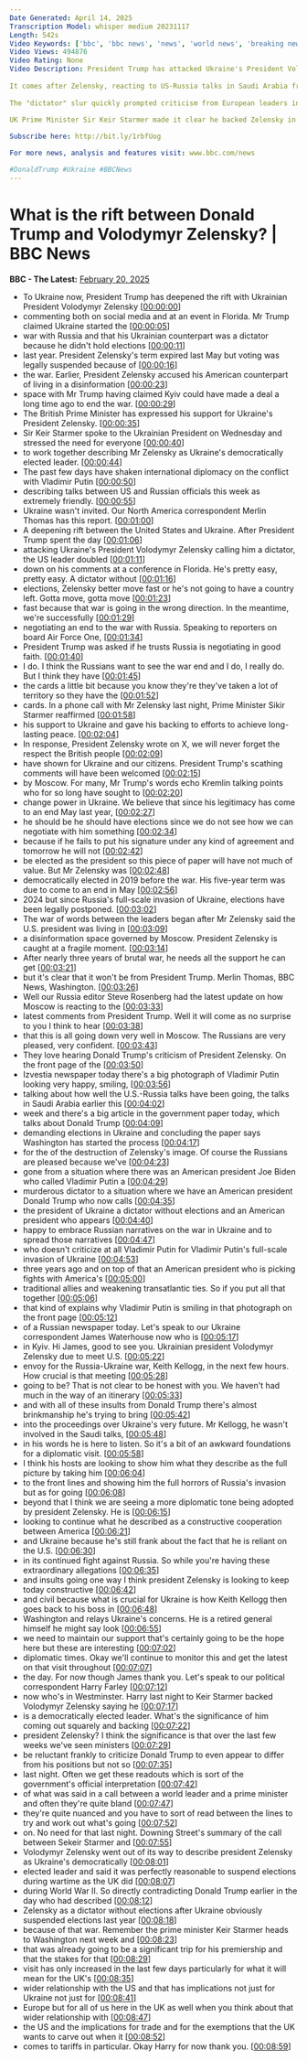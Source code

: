 ```yaml
---
Date Generated: April 14, 2025
Transcription Model: whisper medium 20231117
Length: 542s
Video Keywords: ['bbc', 'bbc news', 'news', 'world news', 'breaking news', 'us news', 'world', 'america', 'usa', 'usa news', 'india news']
Video Views: 494876
Video Rating: None
Video Description: President Trump has attacked Ukraine's President Volodymyr Zelensky, calling him a "dictator" and deepening the rift between the two leaders.
 
It comes after Zelensky, reacting to US-Russia talks in Saudi Arabia from which Kyiv was excluded, said the US president was "living in a disinformation space" governed by Moscow.
 
The "dictator" slur quickly prompted criticism from European leaders including German Chancellor Olaf Scholz, who said "it is simply wrong and dangerous to deny President Zelensky his democratic legitimacy".
 
UK Prime Minister Sir Keir Starmer made it clear he backed Zelensky in a phone call to the Ukrainian president.

Subscribe here: http://bit.ly/1rbfUog

For more news, analysis and features visit: www.bbc.com/news 

#DonaldTrump #Ukraine #BBCNews
---
```


# What is the rift between Donald Trump and Volodymyr Zelensky? | BBC News
**BBC - The Latest:** [February 20, 2025](https://www.youtube.com/watch?v=KLQumwlqgas)
*  To Ukraine now, President Trump has deepened the rift with Ukrainian President Volodymyr Zelensky [[00:00:00](https://www.youtube.com/watch?v=KLQumwlqgas&t=0.0s)]
*  commenting both on social media and at an event in Florida. Mr Trump claimed Ukraine started the [[00:00:05](https://www.youtube.com/watch?v=KLQumwlqgas&t=5.76s)]
*  war with Russia and that his Ukrainian counterpart was a dictator because he didn't hold elections [[00:00:11](https://www.youtube.com/watch?v=KLQumwlqgas&t=11.36s)]
*  last year. President Zelensky's term expired last May but voting was legally suspended because of [[00:00:16](https://www.youtube.com/watch?v=KLQumwlqgas&t=16.8s)]
*  the war. Earlier, President Zelensky accused his American counterpart of living in a disinformation [[00:00:23](https://www.youtube.com/watch?v=KLQumwlqgas&t=23.28s)]
*  space with Mr Trump having claimed Kyiv could have made a deal a long time ago to end the war. [[00:00:29](https://www.youtube.com/watch?v=KLQumwlqgas&t=29.44s)]
*  The British Prime Minister has expressed his support for Ukraine's President Zelensky. [[00:00:35](https://www.youtube.com/watch?v=KLQumwlqgas&t=35.84s)]
*  Sir Keir Starmer spoke to the Ukrainian President on Wednesday and stressed the need for everyone [[00:00:40](https://www.youtube.com/watch?v=KLQumwlqgas&t=40.0s)]
*  to work together describing Mr Zelensky as Ukraine's democratically elected leader. [[00:00:44](https://www.youtube.com/watch?v=KLQumwlqgas&t=44.96s)]
*  The past few days have shaken international diplomacy on the conflict with Vladimir Putin [[00:00:50](https://www.youtube.com/watch?v=KLQumwlqgas&t=50.88s)]
*  describing talks between US and Russian officials this week as extremely friendly. [[00:00:55](https://www.youtube.com/watch?v=KLQumwlqgas&t=55.68s)]
*  Ukraine wasn't invited. Our North America correspondent Merlin Thomas has this report. [[00:01:00](https://www.youtube.com/watch?v=KLQumwlqgas&t=60.56s)]
*  A deepening rift between the United States and Ukraine. After President Trump spent the day [[00:01:06](https://www.youtube.com/watch?v=KLQumwlqgas&t=66.24s)]
*  attacking Ukraine's President Volodymyr Zelensky calling him a dictator, the US leader doubled [[00:01:11](https://www.youtube.com/watch?v=KLQumwlqgas&t=71.44s)]
*  down on his comments at a conference in Florida. He's pretty easy, pretty easy. A dictator without [[00:01:16](https://www.youtube.com/watch?v=KLQumwlqgas&t=76.88s)]
*  elections, Zelensky better move fast or he's not going to have a country left. Gotta move, gotta move [[00:01:23](https://www.youtube.com/watch?v=KLQumwlqgas&t=83.76s)]
*  fast because that war is going in the wrong direction. In the meantime, we're successfully [[00:01:29](https://www.youtube.com/watch?v=KLQumwlqgas&t=89.28s)]
*  negotiating an end to the war with Russia. Speaking to reporters on board Air Force One, [[00:01:34](https://www.youtube.com/watch?v=KLQumwlqgas&t=94.08000000000001s)]
*  President Trump was asked if he trusts Russia is negotiating in good faith. [[00:01:40](https://www.youtube.com/watch?v=KLQumwlqgas&t=100.96000000000001s)]
*  I do. I think the Russians want to see the war end and I do, I really do. But I think they have [[00:01:45](https://www.youtube.com/watch?v=KLQumwlqgas&t=105.52000000000001s)]
*  the cards a little bit because you know they're they've taken a lot of territory so they have the [[00:01:52](https://www.youtube.com/watch?v=KLQumwlqgas&t=112.8s)]
*  cards. In a phone call with Mr Zelensky last night, Prime Minister Sikir Starmer reaffirmed [[00:01:58](https://www.youtube.com/watch?v=KLQumwlqgas&t=118.39999999999999s)]
*  his support to Ukraine and gave his backing to efforts to achieve long-lasting peace. [[00:02:04](https://www.youtube.com/watch?v=KLQumwlqgas&t=124.47999999999999s)]
*  In response, President Zelensky wrote on X, we will never forget the respect the British people [[00:02:09](https://www.youtube.com/watch?v=KLQumwlqgas&t=129.92s)]
*  have shown for Ukraine and our citizens. President Trump's scathing comments will have been welcomed [[00:02:15](https://www.youtube.com/watch?v=KLQumwlqgas&t=135.35999999999999s)]
*  by Moscow. For many, Mr Trump's words echo Kremlin talking points who for so long have sought to [[00:02:20](https://www.youtube.com/watch?v=KLQumwlqgas&t=140.8s)]
*  change power in Ukraine. We believe that since his legitimacy has come to an end May last year, [[00:02:27](https://www.youtube.com/watch?v=KLQumwlqgas&t=147.12s)]
*  he should be he should have elections since we do not see how we can negotiate with him something [[00:02:34](https://www.youtube.com/watch?v=KLQumwlqgas&t=154.8s)]
*  because if he fails to put his signature under any kind of agreement and tomorrow he will not [[00:02:42](https://www.youtube.com/watch?v=KLQumwlqgas&t=162.24s)]
*  be elected as the president so this piece of paper will have not much of value. But Mr Zelensky was [[00:02:48](https://www.youtube.com/watch?v=KLQumwlqgas&t=168.08s)]
*  democratically elected in 2019 before the war. His five-year term was due to come to an end in May [[00:02:56](https://www.youtube.com/watch?v=KLQumwlqgas&t=176.24s)]
*  2024 but since Russia's full-scale invasion of Ukraine, elections have been legally postponed. [[00:03:02](https://www.youtube.com/watch?v=KLQumwlqgas&t=182.96s)]
*  The war of words between the leaders began after Mr Zelensky said the U.S. president was living in [[00:03:09](https://www.youtube.com/watch?v=KLQumwlqgas&t=189.28s)]
*  a disinformation space governed by Moscow. President Zelensky is caught at a fragile moment. [[00:03:14](https://www.youtube.com/watch?v=KLQumwlqgas&t=194.4s)]
*  After nearly three years of brutal war, he needs all the support he can get [[00:03:21](https://www.youtube.com/watch?v=KLQumwlqgas&t=201.12s)]
*  but it's clear that it won't be from President Trump. Merlin Thomas, BBC News, Washington. [[00:03:26](https://www.youtube.com/watch?v=KLQumwlqgas&t=206.24s)]
*  Well our Russia editor Steve Rosenberg had the latest update on how Moscow is reacting to the [[00:03:33](https://www.youtube.com/watch?v=KLQumwlqgas&t=213.44s)]
*  latest comments from President Trump. Well it will come as no surprise to you I think to hear [[00:03:38](https://www.youtube.com/watch?v=KLQumwlqgas&t=218.32s)]
*  that this is all going down very well in Moscow. The Russians are very pleased, very confident. [[00:03:43](https://www.youtube.com/watch?v=KLQumwlqgas&t=223.52s)]
*  They love hearing Donald Trump's criticism of President Zelensky. On the front page of the [[00:03:50](https://www.youtube.com/watch?v=KLQumwlqgas&t=230.24s)]
*  Izvestia newspaper today there's a big photograph of Vladimir Putin looking very happy, smiling, [[00:03:56](https://www.youtube.com/watch?v=KLQumwlqgas&t=236.64000000000001s)]
*  talking about how well the U.S.-Russia talks have been going, the talks in Saudi Arabia earlier this [[00:04:02](https://www.youtube.com/watch?v=KLQumwlqgas&t=242.0s)]
*  week and there's a big article in the government paper today, which talks about Donald Trump [[00:04:09](https://www.youtube.com/watch?v=KLQumwlqgas&t=249.12s)]
*  demanding elections in Ukraine and concluding the paper says Washington has started the process [[00:04:17](https://www.youtube.com/watch?v=KLQumwlqgas&t=257.04s)]
*  for the of the destruction of Zelensky's image. Of course the Russians are pleased because we've [[00:04:23](https://www.youtube.com/watch?v=KLQumwlqgas&t=263.6s)]
*  gone from a situation where there was an American president Joe Biden who called Vladimir Putin a [[00:04:29](https://www.youtube.com/watch?v=KLQumwlqgas&t=269.76s)]
*  murderous dictator to a situation where we have an American president Donald Trump who now calls [[00:04:35](https://www.youtube.com/watch?v=KLQumwlqgas&t=275.6s)]
*  the president of Ukraine a dictator without elections and an American president who appears [[00:04:40](https://www.youtube.com/watch?v=KLQumwlqgas&t=280.48s)]
*  happy to embrace Russian narratives on the war in Ukraine and to spread those narratives [[00:04:47](https://www.youtube.com/watch?v=KLQumwlqgas&t=287.6s)]
*  who doesn't criticize at all Vladimir Putin for Vladimir Putin's full-scale invasion of Ukraine [[00:04:53](https://www.youtube.com/watch?v=KLQumwlqgas&t=293.84000000000003s)]
*  three years ago and on top of that an American president who is picking fights with America's [[00:05:00](https://www.youtube.com/watch?v=KLQumwlqgas&t=300.4s)]
*  traditional allies and weakening transatlantic ties. So if you put all that together [[00:05:06](https://www.youtube.com/watch?v=KLQumwlqgas&t=306.71999999999997s)]
*  that kind of explains why Vladimir Putin is smiling in that photograph on the front page [[00:05:12](https://www.youtube.com/watch?v=KLQumwlqgas&t=312.23999999999995s)]
*  of a Russian newspaper today. Let's speak to our Ukraine correspondent James Waterhouse now who is [[00:05:17](https://www.youtube.com/watch?v=KLQumwlqgas&t=317.03999999999996s)]
*  in Kyiv. Hi James, good to see you. Ukrainian president Volodymyr Zelensky due to meet U.S. [[00:05:22](https://www.youtube.com/watch?v=KLQumwlqgas&t=322.4s)]
*  envoy for the Russia-Ukraine war, Keith Kellogg, in the next few hours. How crucial is that meeting [[00:05:28](https://www.youtube.com/watch?v=KLQumwlqgas&t=328.48s)]
*  going to be? That is not clear to be honest with you. We haven't had much in the way of an itinerary [[00:05:33](https://www.youtube.com/watch?v=KLQumwlqgas&t=333.68s)]
*  and with all of these insults from Donald Trump there's almost brinkmanship he's trying to bring [[00:05:42](https://www.youtube.com/watch?v=KLQumwlqgas&t=342.88s)]
*  into the proceedings over Ukraine's very future. Mr Kellogg, he wasn't involved in the Saudi talks, [[00:05:48](https://www.youtube.com/watch?v=KLQumwlqgas&t=348.88s)]
*  in his words he is here to listen. So it's a bit of an awkward foundations for a diplomatic visit. [[00:05:58](https://www.youtube.com/watch?v=KLQumwlqgas&t=358.48s)]
*  I think his hosts are looking to show him what they describe as the full picture by taking him [[00:06:04](https://www.youtube.com/watch?v=KLQumwlqgas&t=364.72s)]
*  to the front lines and showing him the full horrors of Russia's invasion but as for going [[00:06:08](https://www.youtube.com/watch?v=KLQumwlqgas&t=368.88s)]
*  beyond that I think we are seeing a more diplomatic tone being adopted by president Zelensky. He is [[00:06:15](https://www.youtube.com/watch?v=KLQumwlqgas&t=375.68s)]
*  looking to continue what he described as a constructive cooperation between America [[00:06:21](https://www.youtube.com/watch?v=KLQumwlqgas&t=381.68s)]
*  and Ukraine because he's still frank about the fact that he is reliant on the U.S. [[00:06:30](https://www.youtube.com/watch?v=KLQumwlqgas&t=390.40000000000003s)]
*  in its continued fight against Russia. So while you're having these extraordinary allegations [[00:06:35](https://www.youtube.com/watch?v=KLQumwlqgas&t=395.76s)]
*  and insults going one way I think president Zelensky is looking to keep today constructive [[00:06:42](https://www.youtube.com/watch?v=KLQumwlqgas&t=402.48s)]
*  and civil because what is crucial for Ukraine is how Keith Kellogg then goes back to his boss in [[00:06:48](https://www.youtube.com/watch?v=KLQumwlqgas&t=408.64s)]
*  Washington and relays Ukraine's concerns. He is a retired general himself he might say look [[00:06:55](https://www.youtube.com/watch?v=KLQumwlqgas&t=415.44s)]
*  we need to maintain our support that's certainly going to be the hope here but these are interesting [[00:07:02](https://www.youtube.com/watch?v=KLQumwlqgas&t=422.47999999999996s)]
*  diplomatic times. Okay we'll continue to monitor this and get the latest on that visit throughout [[00:07:07](https://www.youtube.com/watch?v=KLQumwlqgas&t=427.68s)]
*  the day. For now though James thank you. Let's speak to our political correspondent Harry Farley [[00:07:12](https://www.youtube.com/watch?v=KLQumwlqgas&t=432.0s)]
*  now who's in Westminster. Harry last night to Keir Starmer backed Volodymyr Zelensky saying he [[00:07:17](https://www.youtube.com/watch?v=KLQumwlqgas&t=437.28s)]
*  is a democratically elected leader. What's the significance of him coming out squarely and backing [[00:07:22](https://www.youtube.com/watch?v=KLQumwlqgas&t=442.96s)]
*  president Zelensky? I think the significance is that over the last few weeks we've seen ministers [[00:07:29](https://www.youtube.com/watch?v=KLQumwlqgas&t=449.44s)]
*  be reluctant frankly to criticize Donald Trump to even appear to differ from his positions but not so [[00:07:35](https://www.youtube.com/watch?v=KLQumwlqgas&t=455.28s)]
*  last night. Often we get these readouts which is sort of the government's official interpretation [[00:07:42](https://www.youtube.com/watch?v=KLQumwlqgas&t=462.48s)]
*  of what was said in a call between a world leader and a prime minister and often they're quite bland [[00:07:47](https://www.youtube.com/watch?v=KLQumwlqgas&t=467.68s)]
*  they're quite nuanced and you have to sort of read between the lines to try and work out what's going [[00:07:52](https://www.youtube.com/watch?v=KLQumwlqgas&t=472.40000000000003s)]
*  on. No need for that last night. Downing Street's summary of the call between Sekeir Starmer and [[00:07:55](https://www.youtube.com/watch?v=KLQumwlqgas&t=475.84000000000003s)]
*  Volodymyr Zelensky went out of its way to describe president Zelensky as Ukraine's democratically [[00:08:01](https://www.youtube.com/watch?v=KLQumwlqgas&t=481.12s)]
*  elected leader and said it was perfectly reasonable to suspend elections during wartime as the UK did [[00:08:07](https://www.youtube.com/watch?v=KLQumwlqgas&t=487.28s)]
*  during World War II. So directly contradicting Donald Trump earlier in the day who had described [[00:08:12](https://www.youtube.com/watch?v=KLQumwlqgas&t=492.96s)]
*  Zelensky as a dictator without elections after Ukraine obviously suspended elections last year [[00:08:18](https://www.youtube.com/watch?v=KLQumwlqgas&t=498.32s)]
*  because of that war. Remember the prime minister Keir Starmer heads to Washington next week and [[00:08:23](https://www.youtube.com/watch?v=KLQumwlqgas&t=503.67999999999995s)]
*  that was already going to be a significant trip for his premiership and that the stakes for that [[00:08:29](https://www.youtube.com/watch?v=KLQumwlqgas&t=509.28s)]
*  visit has only increased in the last few days particularly for what it will mean for the UK's [[00:08:35](https://www.youtube.com/watch?v=KLQumwlqgas&t=515.76s)]
*  wider relationship with the US and that has implications not just for Ukraine not just for [[00:08:41](https://www.youtube.com/watch?v=KLQumwlqgas&t=521.6s)]
*  Europe but for all of us here in the UK as well when you think about that wider relationship with [[00:08:47](https://www.youtube.com/watch?v=KLQumwlqgas&t=527.36s)]
*  the US and the implications for trade and for the exemptions that the UK wants to carve out when it [[00:08:52](https://www.youtube.com/watch?v=KLQumwlqgas&t=532.64s)]
*  comes to tariffs in particular. Okay Harry for now thank you. [[00:08:59](https://www.youtube.com/watch?v=KLQumwlqgas&t=539.04s)]
